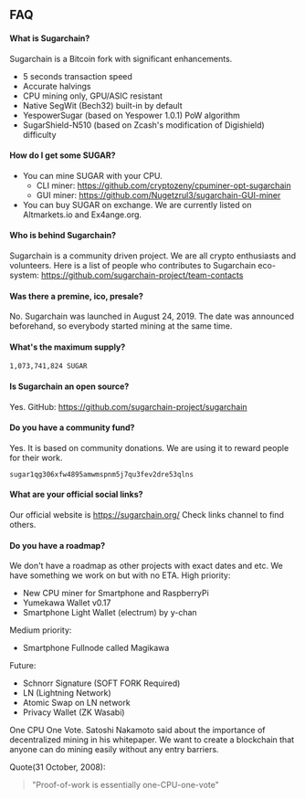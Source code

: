 FAQ
---

#### What is Sugarchain?
Sugarchain is a Bitcoin fork with significant enhancements.
- 5 seconds transaction speed
- Accurate halvings
- CPU mining only, GPU/ASIC resistant
- Native SegWit (Bech32) built-in by default
- YespowerSugar (based on Yespower 1.0.1) PoW algorithm
- SugarShield-N510 (based on Zcash's modification of Digishield) difficulty

#### How do I get some SUGAR?
- You can mine SUGAR with your CPU.
  * CLI miner: https://github.com/cryptozeny/cpuminer-opt-sugarchain
  * GUI miner: https://github.com/Nugetzrul3/sugarchain-GUI-miner
- You can buy SUGAR on exchange. We are currently listed on Altmarkets.io and Ex4ange.org.

#### Who is behind Sugarchain?
Sugarchain is a community driven project. We are all crypto enthusiasts and volunteers. Here is a list of people who contributes to Sugarchain eco-system: https://github.com/sugarchain-project/team-contacts

#### Was there a premine, ico, presale?
No. Sugarchain was launched in August 24, 2019. The date was announced beforehand, so everybody started mining at the same time.

#### What's the maximum supply?
```
1,073,741,824 SUGAR
```

#### Is Sugarchain an open source?
Yes.
GitHub: https://github.com/sugarchain-project/sugarchain

#### Do you have a community fund?
Yes. It is based on community donations. We are using it to reward people for their work.
```
sugar1qg306xfw4895amwmspnm5j7qu3fev2dre53qlns
```

#### What are your official social links?
Our official website is https://sugarchain.org/ Check links channel to find others.

#### Do you have a roadmap?
We don't have a roadmap as other projects with exact dates and etc. We have something we work on but with no ETA.
High priority:
- New CPU miner for Smartphone and RaspberryPi
- Yumekawa Wallet v0.17
- Smartphone Light Wallet (electrum) by y-chan

Medium priority:
- Smartphone Fullnode called Magikawa

Future:
- Schnorr Signature (SOFT FORK Required)
- LN (Lightning Network)
- Atomic Swap on LN network
- Privacy Wallet (ZK Wasabi)

One CPU One Vote.
Satoshi Nakamoto said about the importance of decentralized mining in his whitepaper. We want to create a blockchain that anyone can do mining easily without any entry barriers.

Quote(31 October, 2008):
> "Proof-of-work is essentially one-CPU-one-vote"
